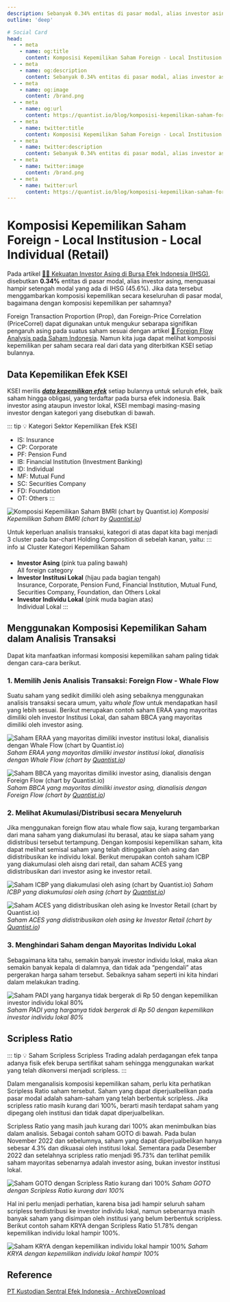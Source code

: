 ```yaml
---
description: Sebanyak 0.34% entitas di pasar modal, alias investor asing, menguasai hampir setengah modal yang ada di IHSG (45.6%). Jika data tersebut menggambarkan komposisi kepemilikan secara keseluruhan di pasar modal, bagaimana dengan komposisi kepemilikan per sahamnya?
outline: 'deep'

# Social Card
head:
  - - meta
    - name: og:title
      content: Komposisi Kepemilikan Saham Foreign - Local Institusion - Local Individual (Retail) | Quantist.io
  - - meta
    - name: og:description
      content: Sebanyak 0.34% entitas di pasar modal, alias investor asing, menguasai hampir setengah modal yang ada di IHSG (45.6%). Jika data tersebut menggambarkan komposisi kepemilikan secara keseluruhan di pasar modal, bagaimana dengan komposisi kepemilikan per sahamnya?
  - - meta
    - name: og:image
      content: /brand.png
  - - meta
    - name: og:url
      content: https://quantist.io/blog/komposisi-kepemilikan-saham-foreign-local-institusion-local-individual-retail
  - - meta
    - name: twitter:title
      content: Komposisi Kepemilikan Saham Foreign - Local Institusion - Local Individual (Retail) | Quantist.io
  - - meta
    - name: twitter:description
      content: Sebanyak 0.34% entitas di pasar modal, alias investor asing, menguasai hampir setengah modal yang ada di IHSG (45.6%). Jika data tersebut menggambarkan komposisi kepemilikan secara keseluruhan di pasar modal, bagaimana dengan komposisi kepemilikan per sahamnya?
  - - meta
    - name: twitter:image
      content: /brand.png
  - - meta
    - name: twitter:url
      content: https://quantist.io/blog/komposisi-kepemilikan-saham-foreign-local-institusion-local-individual-retail
---
```


# Komposisi Kepemilikan Saham Foreign - Local Institusion - Local Individual (Retail)

Pada artikel [💪🏼 Kekuatan Investor Asing di Bursa Efek Indonesia (IHSG)](./kekuatan-investor-asing-di-bursa-efek-indonesia-ihsg), disebutkan **0.34%** entitas di pasar modal, alias investor asing, menguasai hampir setengah modal yang ada di IHSG (45.6%). Jika data tersebut menggambarkan komposisi kepemilikan secara keseluruhan di pasar modal, bagaimana dengan komposisi kepemilikan per sahamnya? 

Foreign Transaction Proportion (Prop), dan Foreign-Price Correlation (PriceCorrel) dapat digunakan untuk mengukur sebarapa signifikan pengaruh asing pada suatus saham sesuai dengan artikel [🎪 Foreign Flow Analysis pada Saham Indonesia](./foreign-flow-analysis-pada-saham-indonesia). Namun kita juga dapat melihat komposisi kepemilikan per saham secara real dari data yang diterbitkan KSEI setiap bulannya.

## Data Kepemilikan Efek KSEI

KSEI merilis [***data kepemilikan efek***](https://www.ksei.co.id/archive_download/holding_composition) setiap bulannya untuk seluruh efek, baik saham hingga obligasi, yang terdaftar pada bursa efek indonesia. Baik investor asing ataupun investor lokal, KSEI membagi masing-masing investor dengan kategori yang disebutkan di bawah.

::: tip 💡 Kategori Sektor Kepemilikan Efek KSEI
- IS: Insurance
- CP: Corporate
- PF: Pension Fund
- IB: Financial Institution (Investment Banking)
- ID: Individual
- MF: Mutual Fund
- SC: Securities Company
- FD: Foundation
- OT: Others
:::

![Komposisi Kepemilikan Saham BMRI (chart by Quantist.io)](../assets/komposisi-kepemilikan-saham-foreign-local-institusion-local-individual-retail_bmri.png "Komposisi Kepemilikan Saham BMRI (chart by Quantist.io)")
*Komposisi Kepemilikan Saham BMRI (chart by [Quantist.io](https://quantist.io))*

Untuk keperluan analisis transaksi, kategori di atas dapat kita bagi menjadi 3 cluster pada bar-chart Holding Composition di sebelah kanan, yaitu:
::: info 📊 Cluster Kategori Kepemilikan Saham
- **Investor Asing** (pink tua paling bawah)    
    All foreign category
- **Investor Institusi Lokal** (hijau pada bagian tengah)   
    Insurance, Corporate, Pension Fund, Financial Institution, Mutual Fund, Securities Company, Foundation, dan Others Lokal
- **Investor Individu Lokal** (pink muda bagian atas)   
    Individual Lokal
:::

## Menggunakan Komposisi Kepemilikan Saham dalam Analisis Transaksi

Dapat kita manfaatkan informasi komposisi kepemilikan saham paling tidak dengan cara-cara berikut.

### 1. Memilih Jenis Analisis Transaksi: Foreign Flow - Whale Flow

Suatu saham yang sedikit dimiliki oleh asing sebaiknya menggunakan analisis transaksi secara umum, yaitu *whale flow* untuk mendapatkan hasil yang lebih sesuai. Berikut merupakan contoh saham ERAA yang mayoritas dimiliki oleh investor Institusi Lokal, dan saham BBCA yang mayoritas dimiliki oleh investor asing.

![Saham ERAA yang mayoritas dimiliki investor institusi lokal, dianalisis dengan Whale Flow (chart by Quantist.io)](../assets/komposisi-kepemilikan-saham-foreign-local-institusion-local-individual-retail_eraa.png "Saham ERAA yang mayoritas dimiliki investor institusi lokal, dianalisis dengan Whale Flow (chart by Quantist.io)")
*Saham ERAA yang mayoritas dimiliki investor institusi lokal, dianalisis dengan Whale Flow (chart by [Quantist.io](https://quantist.io))*

![Saham BBCA yang mayoritas dimiliki investor asing, dianalisis dengan Foreign Flow (chart by Quantist.io)](../assets/komposisi-kepemilikan-saham-foreign-local-institusion-local-individual-retail_bbca.png "Saham BBCA yang mayoritas dimiliki investor asing, dianalisis dengan Foreign Flow (chart by Quantist.io)")
*Saham BBCA yang mayoritas dimiliki investor asing, dianalisis dengan Foreign Flow (chart by [Quantist.io](https://quantist.io))*

### 2. Melihat Akumulasi/Distribusi secara Menyeluruh

Jika menggunakan foreign flow atau whale flow saja, kurang tergambarkan dari mana saham yang diakumulasi itu berasal, atau ke siapa saham yang didistribusi tersebut tertampung. Dengan komposisi kepemilikan saham, kita dapat melihat semisal saham yang telah ditinggalkan oleh asing dan didistribusikan ke individu lokal. Berikut merupakan contoh saham ICBP yang diakumulasi oleh aisng dari retail, dan saham ACES yang didistribusikan dari investor asing ke investor retail.

![Saham ICBP yang diakumulasi oleh asing (chart by Quantist.io)](../assets/komposisi-kepemilikan-saham-foreign-local-institusion-local-individual-retail_icbp.png "Saham ICBP yang diakumulasi oleh asing (chart by Quantist.io)")
*Saham ICBP yang diakumulasi oleh asing (chart by [Quantist.io](https://quantist.io))*

![Saham ACES yang didistribusikan oleh asing ke Investor Retail (chart by Quantist.io)](../assets/komposisi-kepemilikan-saham-foreign-local-institusion-local-individual-retail_aces.png "Saham ACES yang didistribusikan oleh asing ke Investor Retail (chart by Quantist.io)")
*Saham ACES yang didistribusikan oleh asing ke Investor Retail (chart by [Quantist.io](https://quantist.io))*

### 3. Menghindari Saham dengan Mayoritas Individu Lokal

Sebagaimana kita tahu, semakin banyak investor individu lokal, maka akan semakin banyak kepala di dalamnya, dan tidak ada “pengendali” atas pergerakan harga saham tersebut. Sebaiknya saham seperti ini kita hindari dalam melakukan trading.

![Saham PADI yang harganya tidak bergerak di Rp 50 dengan kepemilikan investor individu lokal 80%](../assets/komposisi-kepemilikan-saham-foreign-local-institusion-local-individual-retail_padi.png "Saham PADI yang harganya tidak bergerak di Rp 50 dengan kepemilikan investor individu lokal 80%")
*Saham PADI yang harganya tidak bergerak di Rp 50 dengan kepemilikan investor individu lokal 80%*

## Scripless Ratio

::: tip 💡 Saham Scripless
Scripless Trading adalah perdagangan efek tanpa adanya fisik efek berupa sertifikat saham sehingga menggunakan warkat yang telah dikonversi menjadi scripless.
:::

Dalam menganalisis komposisi kepemilikan saham, perlu kita perhatikan Scripless Ratio saham tersebut. Saham yang dapat diperjualbelikan pada pasar modal adalah saham-saham yang telah berbentuk scripless. Jika scripless ratio masih kurang dari 100%, berarti masih terdapat saham yang dipegang oleh institusi dan tidak dapat diperjualbelikan.

Scripless Ratio yang masih jauh kurang dari 100% akan menimbulkan bias dalam analisis. Sebagai contoh saham GOTO di bawah. Pada bulan November 2022 dan sebelumnya, saham yang dapat diperjualbelikan hanya sebesar 4.3% dan dikuasai oleh institusi lokal. Sementara pada Desember 2022 dan setelahnya scripless ratio menjadi 95.73% dan terlihat pemilik saham mayoritas sebenarnya adalah investor asing, bukan investor institusi lokal.

![Saham GOTO dengan Scripless Ratio kurang dari 100%](../assets/komposisi-kepemilikan-saham-foreign-local-institusion-local-individual-retail_goto.png "Saham GOTO dengan Scripless Ratio kurang dari 100%")
*Saham GOTO dengan Scripless Ratio kurang dari 100%*

Hal ini perlu menjadi perhatian, karena bisa jadi hampir seluruh saham scripless terdistribusi ke investor individu lokal, namun sebenarnya masih banyak saham yang disimpan oleh institusi yang belum berbentuk scripless. Berikut contoh saham KRYA dengan Scripless Ratio 51.78% dengan kepemilikan individu lokal hampir 100%.

![Saham KRYA dengan kepemilikan individu lokal hampir 100%](../assets/komposisi-kepemilikan-saham-foreign-local-institusion-local-individual-retail_krya.png "Saham KRYA dengan kepemilikan individu lokal hampir 100%")
*Saham KRYA dengan kepemilikan individu lokal hampir 100%*

## Reference

[PT Kustodian Sentral Efek Indonesia - ArchiveDownload](https://www.ksei.co.id/archive_download/holding_composition)
